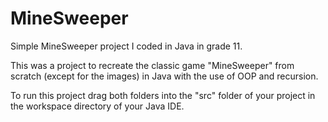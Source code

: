 # MineSweeper
Simple MineSweeper project I coded in Java in grade 11.

This was a project to recreate the classic game "MineSweeper" from scratch (except for the images) in Java with the use of OOP and recursion.

To run this project drag both folders into the "src" folder of your project in the workspace directory of your Java IDE.
